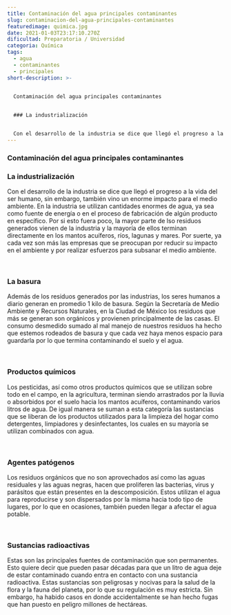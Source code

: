 ```yaml
---
title: Contaminación del agua principales contaminantes
slug: contaminacion-del-agua-principales-contaminantes
featuredimage: quimica.jpg
date: 2021-01-03T23:17:10.270Z
dificultad: Preparatoria / Universidad
categoria: Química
tags:
  - agua
  - contaminantes
  - principales
short-description: >-
  

  Contaminación del agua principales contaminantes


  ### La industrialización 


  Con el desarrollo de la industria se dice que llegó el progreso a la vida del ser humano, sin embargo, también vino un enorme impacto para el medio ambiente.
---
```

### Contaminación del agua principales contaminantes

### La industrialización 

Con el desarrollo de la industria se dice que llegó el progreso a la vida del ser humano, sin embargo, también vino un enorme impacto para el medio ambiente. En la industria se utilizan cantidades enormes de agua, ya sea como fuente de energía o en el proceso de fabricación de algún producto en específico. Por si esto fuera poco, la mayor parte de lso residuos generados vienen de la industria y la mayoría de ellos terminan directamente en los mantos acuíferos, ríos, lagunas y mares. Por suerte, ya cada vez son más las empresas que se preocupan por reducir su impacto en el ambiente y por realizar esfuerzos para subsanar el medio ambiente.

</br>

### La basura

Además de los residuos generados por las industrias, los seres humanos a diario generan en promedio 1 kilo de basura. Según la Secretaría de Medio Ambiente y Recursos Naturales, en la Ciudad de México los residuos que más se generan son orgánicos y provienen principalmente de las casas. El consumo desmedido sumado al mal manejo de nuestros residuos ha hecho que estemos rodeados de basura y que cada vez haya menos espacio para guardarla por lo que termina contaminando el suelo y el agua.

</br>

### Productos químicos

Los pesticidas, así como otros productos químicos que se utilizan sobre todo en el campo, en la agricultura, terminan siendo arrastrados por la lluvia o absorbidos por el suelo hacia los mantos acuíferos, contaminando varios litros de agua. De igual manera se suman a esta categoría las sustancias que se liberan de los productos utilizados para la limpieza del hogar como detergentes, limpiadores y desinfectantes, los cuales en su mayoría se utilizan combinados con agua.

</br>

### Agentes patógenos

Los residuos orgánicos que no son aprovechados así como las aguas residuales y las aguas negras, hacen que proliferen las bacterias, virus y parásitos que están presentes en la descomposición. Estos utilizan el agua para reproducirse y son dispersados por la misma hacia todo tipo de lugares, por lo que en ocasiones, también pueden llegar a afectar el agua potable.

</br>

### Sustancias radioactivas

Estas son las principales fuentes de contaminación que son permanentes. Esto quiere decir que pueden pasar décadas para que un litro de agua deje de estar contaminado cuando entra en contacto con una sustancia radioactiva. Estas sustancias son peligrosas y nocivas para la salud de la flora y la fauna del planeta, por lo que su regulación es muy estricta. Sin embargo, ha habido casos en donde accidentalmente se han hecho fugas que han puesto en peligro millones de hectáreas.